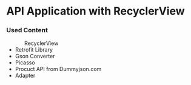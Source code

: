 <h1>API Application with RecyclerView</h1>

<h3>Used Content</h3>
<ul>
  <ul>RecyclerView</ul>
  <li>Retrofit Library</li>
  <li>Gson Converter</li>
  <li>Picasso</li>
  <li>Procuct API from Dummyjson.com</li>
  <li>Adapter</li>
</ul>
